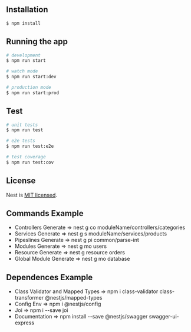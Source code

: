 ## Installation

```bash
$ npm install
```

## Running the app

```bash
# development
$ npm run start

# watch mode
$ npm run start:dev

# production mode
$ npm run start:prod
```

## Test

```bash
# unit tests
$ npm run test

# e2e tests
$ npm run test:e2e

# test coverage
$ npm run test:cov
```

## License

Nest is [MIT licensed](LICENSE).

## Commands Example

- Controllers Generate => nest g co moduleName/controllers/categories
- Services Generate => nest g s moduleName/services/products
- Pipeslines Generate => nest g pi common/parse-int
- Modules Generate => nest g mo users
- Resource Generate => nest g resource orders
- Global Module Generate => nest g mo database

## Dependences Example
- Class Validator and Mapped Types => npm i class-validator class-transformer @nestjs/mapped-types
- Config Env => npm i @nestjs/config
- Joi => npm i --save joi
- Documentation => npm install --save @nestjs/swagger swagger-ui-express

